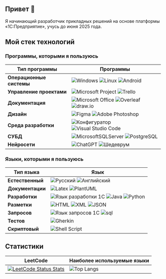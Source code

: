 ## Привет 👋
Я начинающий разработчик прикладных решений на основе платформы «1С:Предприятие», учусь до июня 2025 года.

<!---
Я — 1С разработчик, увлечённый оптимизацией процессов во всех сферах жизни: от управления личным временем до автоматизации сложных производственных задач. Верю, что правильное применение автоматизации и технологий улучшает качество жизни, повышает эффективность и прокладывает путь к будущему, где человечество не ограничено пределами нашей Землёй, а смело осваивает и обустраивает жизнь на других планетах.

Резюме: [hh.ru](https://petrozavodsk.hh.ru/resume/bb853621ff0db2dd230039ed1f794563626531)
-->

## Мой стек технологий

### Программы, которыми я пользуюсь

| Тип программы | Программы |
| ---------- | -------- |
| **Операционные системы** | ![Windows](https://img.shields.io/badge/Windows-gray?style=for-the-badge&logo=Windows&logoColor=white) ![Linux](https://img.shields.io/badge/Linux-gray?style=for-the-badge&logo=linux&logoColor=white) ![Android](https://img.shields.io/badge/Android-gray?style=for-the-badge&logo=android&logoColor=white)  |
| **Управление проектами** | ![Microsoft Project](https://img.shields.io/badge/-Microsoft%20Project-gray?style=for-the-badge&logo=Microsoft%20Project&logoColor=white) ![Trello](https://img.shields.io/badge/Trello-gray.svg?style=for-the-badge&logo=Trello&logoColor=white) |
| **Документация** |  ![Microsoft Office](https://img.shields.io/badge/Microsoft_Office-gray?style=for-the-badge&logo=microsoft-office&logoColor=white) ![Overleaf](https://img.shields.io/badge/-Overleaf-gray?style=for-the-badge&logo=Overleaf&logoColor=white) ![draw.io](https://img.shields.io/badge/-draw.io-gray?style=for-the-badge&logo=draw.io&logoColor=white)  | 
| **Дизайн** | ![Figma](https://img.shields.io/badge/-figma-gray?style=for-the-badge&logo=figma&logoColor=white) ![Adobe Photoshop](https://img.shields.io/badge/adobe%20photoshop%20-gray.svg?&style=for-the-badge&logo=adobe%20photoshop&logoColor=white) |
| **Среда разработки** | ![Конфигуратор](https://img.shields.io/badge/-Конфигуратор-gray?style=for-the-badge&logo=Конфигуратор&logoColor=white) ![Visual Studio Code](https://img.shields.io/badge/Visual%20Studio%20Code-gray.svg?style=for-the-badge&logo=visual-studio-code&logoColor=white)  |
| **СУБД** | ![MicrosoftSQLServer](https://img.shields.io/badge/Microsoft%20SQL%20Server-gray?style=for-the-badge&logo=microsoft%20sql%20server&logoColor=white) ![PostgreSQL](https://img.shields.io/badge/PostgreSQL-gray?style=for-the-badge&logo=postgresql&logoColor=white) |
| **Нейросети** | ![ChatGPT](https://img.shields.io/badge/chatGPT-gray?style=for-the-badge&logo=openai&logoColor=white) ![Шедеврум](https://img.shields.io/badge/-Шедеврум-gray?style=for-the-badge&logo=Шедеврум&logoColor=white)|

### Языки, которыми я пользуюсь

| Тип языка | Язык |
| ---------- | -------- |
| **Естественный** | ![Русский](https://img.shields.io/badge/-русский-gray?style=for-the-badge&logo=русский&logoColor=white) ![Английский](https://img.shields.io/badge/-Английский-gray?style=for-the-badge&logo=Английский&logoColor=white) |
| **Документации** | ![Latex](https://img.shields.io/badge/-latex-gray?style=for-the-badge&logo=latex&logoColor=white) ![PlantUML](https://img.shields.io/badge/-PlantUML-gray?style=for-the-badge&logo=PlantUML&logoColor=white) | 
| **Разработки** | ![Язык разработки 1C](https://img.shields.io/badge/-Язык%20разработки%201C-gray?style=for-the-badge&logo=Язык%20разработки%201C&logoColor=white) ![Java](https://img.shields.io/badge/java-gray?style=for-the-badge&logo=java&logoColor=white) ![Python](https://img.shields.io/badge/python-gray?style=for-the-badge&logo=python&logoColor=white) |
| **Разметки** | ![HTML](https://img.shields.io/badge/-HTML-gray?style=for-the-badge&logo=HTML&logoColor=white) ![XML](https://img.shields.io/badge/XML-gray?style=for-the-badge&logo=XML&logoColor=white) ![JSON](https://img.shields.io/badge/JSON-gray?style=for-the-badge&logo=JSON&logoColor=white) |
| **Запросов** | ![Язык запросов 1C](https://img.shields.io/badge/-Язык%20запросов%201C-gray?style=for-the-badge&logo=Язык%20запросов%201C&logoColor=white) ![sql](https://img.shields.io/badge/-sql-gray?style=for-the-badge&logo=sql&logoColor=white)  |
| **Тестов** | ![Gherkin](https://img.shields.io/badge/-Gherkin-gray?style=for-the-badge&logo=Gherkin&logoColor=white) |
| **Скриптовый** | ![Shell Script](https://img.shields.io/badge/shell_script-gray?style=for-the-badge&logo=gnu-bash&logoColor=white) |

<!---
| **API** |  ![Apache](https://img.shields.io/badge/apache-gray.svg?style=for-the-badge&logo=apache&logoColor=white) ![Nginx](https://img.shields.io/badge/nginx-gray.svg?style=for-the-badge&logo=nginx&logoColor=white) ![Swagger](https://img.shields.io/badge/-Swagger-gray?style=for-the-badge&logo=Swagger&logoColor=white)  | 
-->

<!---
## Мои демонстрационные проекты

Выпускная квалификационная работа "Разработка ИС диспетчера по транспорту на платформе 1С:Предприятие 8.3"\
(будет готова к маю 2025)
<table>
  <tr>
    <td width="300"><a href="https://github.com/nikitagordeev10/petrsu-software-standardization-001-domain-model">1. Описание предметной области</a></td>
    <td width="300"><a href="https://github.com/nikitagordeev10/petrsu-software-standardization-002-technical-task">2. Техническое задание</a></td>
  </tr>
  <tr>
    <td width="300"><a href="https://github.com/nikitagordeev10/petrsu-software-standardization-003-general-system-description">3. Общее описание системы</a></td>
    <td width="300"><a href="https://github.com/nikitagordeev10/petrsu-software-standardization-004-user-manual">4. Руководство пользователя</a></td>
  </tr>
  <tr>
    <td width="300"><a href="https://github.com/nikitagordeev10/petrsu-software-standardization-005-test-program">5. Программа и методика испытаний</a></td>
    <td width="300"><a href="https://github.com/nikitagordeev10/petrsu-software-standardization-006-program-passport">6. Паспорт</a></td>
  </tr>
    <tr>
      <td width="300"><a href="https://github.com/nikitagordeev10/petrsu-basic-1c-003-dairy-production-logistics-management">7. Конфигурация «Управление логистикой»</a></td>
      <td width="300"><a href="https://github.com/nikitagordeev10/petrsu-basic-1c-004-dairy-production-delivery-driver">8. Конфигурация «Водитель-развозчик»</a></td>
    </tr>
    <tr>
      <td width="300"><a href="https://github.com/nikitagordeev10/petrsu-final-qualification-work-001-report">9. ВКР отчет</a></td>
      <td width="300"><a href="https://github.com/nikitagordeev10/petrsu-final-qualification-work-002-presentation">10. ВКР презентация</a></td>
  </tr>
</table>

Конфигурация "Управление торговлей молочного производства на платформе 1С:Предприятие 8.3"\
(будет готова к 23 декабря 2024)
<table>
  </tr>
    <td width="300"><a href="https://github.com/nikitagordeev10/petrsu-basic-1c-002-dairy-production-trade-management">1. Конфигурация</a></td>
    <td width="300"><a href="https://github.com/nikitagordeev10/petrsu-software-verification">2. Верификация</a></td>
  </tr>
</table>

Автоматизация управления предприятием "Трубо-дорожный контроль"
<table>
    <td width="300"><a href="https://github.com/nikitagordeev10/petrsu-automation-enterprise-management-001-survey-report">1. Отчет об обследовании</a></td>
    <td width="300"><a href="https://github.com/nikitagordeev10/petrsu-automation-enterprise-management-002-technical-specifications">2. Проект технического задания на разработку</a></td>
</table>

Организационное обеспечение информационной безопасности "Предприятие по ремонту бытовой техники"
<table>
  <tr>
     <td width="300"><a href="petrsu-information-security-provision-001-about">1. О бизнесе</a></td>
     <td width="300"><a href="petrsu-information-security-provision-002-security-guide">2. Руководство по защите информации</a></td>
  </tr>
      <tr>
     <td width="300"><a href="petrsu-information-security-provision-003-list-confidential-information">3. Перечень конфиденциальной информации</a></td>
     <td width="300"><a href="https://github.com/nikitagordeev10/petrsu-information-security-provision-004-employee-data-protection">4. Инструкции по защите данных сотрудников</a></td>
  </tr>
      <tr>
     <td width="300"><a href="https://github.com/nikitagordeev10/petrsu-information-security-provision-005-classification-act">5. Акт классификации АС</a></td>
     <td width="300"><a href="https://github.com/nikitagordeev10/petrsu-information-security-provision-006-automated-workstations">6. Автоматизированные рабочие места</a></td>
  </tr>
     <td width="300"><a href="https://github.com/nikitagordeev10/petrsu-information-security-provision-007-development-rationale">7. Аналитическое обоснование на разработку системы защиты</a></td>
</table>

Проектирование информационных систем "Предприятие по производству велосипедов"
<table>
    <tr>
    <td width="300"><a href="https://github.com/nikitagordeev10/petrsu-design-information-systems-001-idef0">1. IDEF0</a></td>
     <td width="300"><a href="https://github.com/nikitagordeev10/petrsu-design-information-systems-002-business-requirements">2. Бизнес-требования</a></td>
  </tr>
      <tr>
     <td width="300"><a href="https://github.com/nikitagordeev10/petrsu-design-information-systems-003-function-tree">3. Дерево функций</a></td>
     <td width="300"><a href="https://github.com/nikitagordeev10/petrsu-design-information-systems-004-user-interface">4. Интерфейс пользователя</a></td>
  </tr>
      <tr>
     <td width="300"><a href="https://github.com/nikitagordeev10/petrsu-design-information-systems-005-relational-database">5. Реляционная база данных</a></td>
     <td width="300"><a href="https://github.com/nikitagordeev10/petrsu-design-information-systems-006-specification-functions">6. Спецификация функций</a></td>
  </tr>
      <tr>
     <td width="300"><a href="https://github.com/nikitagordeev10/petrsu-design-information-systems-007-scenario-diagram">7. Диаграмма прецедентов</a></td>
     <td width="300"><a href="https://github.com/nikitagordeev10/petrsu-design-information-systems-008-class-diagram">8. Диаграмма классов</a></td>
  </tr>
      <tr>
    <td width="300"><a href="https://github.com/nikitagordeev10/petrsu-design-information-systems-009-activity-diagram">9. Диаграмма деятельности</a></td>
     <td width="300"><a href="https://github.com/nikitagordeev10/petrsu-design-information-systems-010-sequence-diagram">10. Диаграмма последовательности</a></td>
  </tr>
     <td width="300"><a href="https://github.com/nikitagordeev10/petrsu-design-information-systems-011-component-diagram">11. Диаграмма компонентов</a></td>
</table>
-->


## Статистики

| LeetCode | Наиболее используемые языки |
|------------------|----------------------|
| [![LeetCode Status Stats](https://leetcode-status.vercel.app/api/card/nikitagordeev10?theme=light&hide_title=true)](https://leetcode.com/u/nikitagordeev10/) | ![Top Langs](https://github-readme-stats.vercel.app/api/top-langs/?username=nikitagordeev10&langs_count=100&theme=transparent&layout=compact&hide_title=true) |
